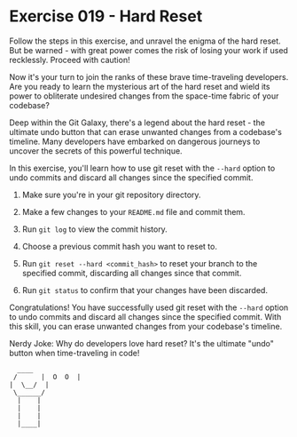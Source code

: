# Exercise 019 - Hard Reset

Follow the steps in this exercise, and unravel
the enigma of the hard reset. But be warned - with great power comes the
risk of losing your work if used recklessly. Proceed with caution!

Now it's your turn to join the ranks of these
brave time-traveling developers. Are you ready to learn the mysterious art
of the hard reset and wield its power to obliterate undesired changes from
the space-time fabric of your codebase?

Deep within the Git Galaxy, there's a legend
about the hard reset - the ultimate undo button that can erase unwanted
changes from a codebase's timeline. Many developers have embarked on
dangerous journeys to uncover the secrets of this powerful technique.

In this exercise, you'll learn how to use git reset with the `--hard` option to undo
commits and discard all changes since the specified commit.

1. Make sure you're in your git repository directory.

2. Make a few changes to your `README.md` file and commit them.

3. Run `git log` to view the commit history.

4. Choose a previous commit hash you want to reset to.

5. Run `git reset --hard <commit_hash>` to reset your branch to the specified commit,
   discarding all changes since that commit.

6. Run `git status` to confirm that your changes have been discarded.

Congratulations! You have successfully used git reset with the `--hard` option to undo
commits and discard all changes since the specified commit. With this skill, you can
erase unwanted changes from your codebase's timeline.

Nerdy Joke: Why do developers love hard reset? It's the ultimate "undo" button when
time-traveling in code!

```
  ____
 /      |  O  O  |
|  \__/  |
 \______/
  |    |
  |    |
  |    |
  |____|
```

